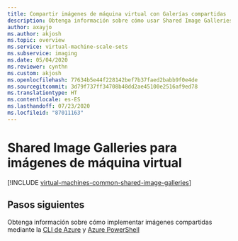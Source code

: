 ```yaml
---
title: Compartir imágenes de máquina virtual con Galerías compartidas
description: Obtenga información sobre cómo usar Shared Image Galleries para compartir imágenes de máquinas virtuales en su organización.
author: axayjo
ms.author: akjosh
ms.topic: overview
ms.service: virtual-machine-scale-sets
ms.subservice: imaging
ms.date: 05/04/2020
ms.reviewer: cynthn
ms.custom: akjosh
ms.openlocfilehash: 77634b5e44f228142bef7b37faed2babb9f0e4de
ms.sourcegitcommit: 3d79f737ff34708b48dd2ae45100e2516af9ed78
ms.translationtype: HT
ms.contentlocale: es-ES
ms.lasthandoff: 07/23/2020
ms.locfileid: "87011163"
---
```

# <a name="shared-image-galleries-for-vm-images"></a>Shared Image Galleries para imágenes de máquina virtual


[!INCLUDE [virtual-machines-common-shared-image-galleries](../../includes/virtual-machines-common-shared-image-galleries.md)]


## <a name="next-steps"></a>Pasos siguientes

Obtenga información sobre cómo implementar imágenes compartidas mediante la [CLI de Azure](shared-images-cli.md) y [Azure PowerShell](shared-images-powershell.md)
